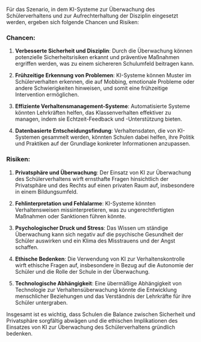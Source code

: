 Für das Szenario, in dem KI-Systeme zur Überwachung des Schülerverhaltens und zur Aufrechterhaltung der Disziplin eingesetzt werden, ergeben sich folgende Chancen und Risiken:

### Chancen:

1. **Verbesserte Sicherheit und Disziplin**: Durch die Überwachung können potenzielle Sicherheitsrisiken erkannt und präventive Maßnahmen ergriffen werden, was zu einem sichereren Schulumfeld beitragen kann.

2. **Frühzeitige Erkennung von Problemen**: KI-Systeme können Muster im Schülerverhalten erkennen, die auf Mobbing, emotionale Probleme oder andere Schwierigkeiten hinweisen, und somit eine frühzeitige Intervention ermöglichen.

3. **Effiziente Verhaltensmanagement-Systeme**: Automatisierte Systeme könnten Lehrkräften helfen, das Klassenverhalten effektiver zu managen, indem sie Echtzeit-Feedback und -Unterstützung bieten.

4. **Datenbasierte Entscheidungsfindung**: Verhaltensdaten, die von KI-Systemen gesammelt werden, könnten Schulen dabei helfen, ihre Politik und Praktiken auf der Grundlage konkreter Informationen anzupassen.

### Risiken:

1. **Privatsphäre und Überwachung**: Der Einsatz von KI zur Überwachung des Schülerverhaltens wirft ernsthafte Fragen hinsichtlich der Privatsphäre und des Rechts auf einen privaten Raum auf, insbesondere in einem Bildungsumfeld.

2. **Fehlinterpretation und Fehlalarme**: KI-Systeme könnten Verhaltensweisen missinterpretieren, was zu ungerechtfertigten Maßnahmen oder Sanktionen führen könnte.

3. **Psychologischer Druck und Stress**: Das Wissen um ständige Überwachung kann sich negativ auf die psychische Gesundheit der Schüler auswirken und ein Klima des Misstrauens und der Angst schaffen.

4. **Ethische Bedenken**: Die Verwendung von KI zur Verhaltenskontrolle wirft ethische Fragen auf, insbesondere in Bezug auf die Autonomie der Schüler und die Rolle der Schule in der Überwachung.

5. **Technologische Abhängigkeit**: Eine übermäßige Abhängigkeit von Technologie zur Verhaltensüberwachung könnte die Entwicklung menschlicher Beziehungen und das Verständnis der Lehrkräfte für ihre Schüler untergraben.

Insgesamt ist es wichtig, dass Schulen die Balance zwischen Sicherheit und Privatsphäre sorgfältig abwägen und die ethischen Implikationen des Einsatzes von KI zur Überwachung des Schülerverhaltens gründlich bedenken.
